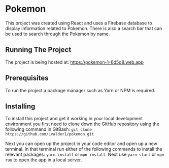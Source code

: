 # Pokemon

This project was created using React and uses a Firebase database to display information related to Pokemon. There is also a search bar that can be used to search through the Pokemon by name.

## Running The Project

The project is being hosted at: https://pokemon-1-6d5d8.web.app 

## Prerequisites

To run the project a package manager such as Yarn or NPM is required. 

## Installing

To install this project and get it working in your local development environment you first need to clone down the GitHub repository using the following command in GitBash: `git clone https://github.com/Lvalder1/pokemon.git`

Next you can open up the project in your code editor and open up a new terminal. In that terminal run either of the following commands to install the relevant packages: `yarn install` or `mpn install`. Next use `yarn start` or `mpn run` to open the app in a local server.
